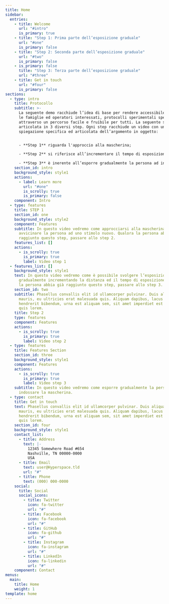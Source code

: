 ```yaml
---
title: Home
sidebar:
  entries:
    - title: Welcome
      url: "#intro"
      is_primary: true
    - title: "Step 1: Prima parte dell’esposizione graduale"
      url: "#one"
      is_primary: false
    - title: "Step 2: Seconda parte dell’esposizione graduale"
      url: "#two"
      is_primary: false
    - is_primary: false
      title: "Step 3: Terza parte dell’esposizione graduale"
      url: "#three"
    - title: Get in touch
      url: "#four"
      is_primary: false
sections:
  - type: intro
    title: Protocollo
    subtitle: >-
      La seguente demo racchiude l’idea di base per rendere accessibile a tutte
      le famiglie ed operatori interessati, protocolli sperimentali specifici,
      attraverso un percorso facile e fruibile per tutti. La seguente sezione è
      articolata in 3 diversi step. Ogni step racchiude un video con una
      spiegazione specifica ed articolata dell’argomento in oggetto:


      - **Step 1** riguarda l'approccio alla mascherina;

      - **Step 2** si riferisce all’incrementare il tempo di esposizione;

      - **Step 3** è inerente all’esporre gradualmente la persona ad indossare la mascherina.
    section_id: intro
    background_style: style1
    actions:
      - label: Learn more
        url: "#one"
        is_scrolly: true
        is_primary: false
    component: Intro
  - type: features
    title: STEP 1
    section_id: one
    background_style: style2
    component: Features
    subtitle: In questo video vedremo come approcciarsi alla mascherina, come
      avvicinare la persona ad uno stimolo nuovo. Qualora la persona abbia già
      raggiunto questo step, passare allo step 2.
    features_list: []
    actions:
      - is_scrolly: true
        is_primary: true
        label: Video step 1
  - features_list: []
    background_style: style1
    text: In questo video vedremo come è possibile svolgere l’esposizione
      gradualmente incrementando la distanza ed il tempo di esposizione. Qualora
      la persona abbia già raggiunto questo step, passare allo step 3.
    section_id: two
    subtitle: Phasellus convallis elit id ullamcorper pulvinar. Duis aliquam turpis
      mauris, eu ultricies erat malesuada quis. Aliquam dapibus, lacus eget
      hendrerit bibendum, urna est aliquam sem, sit amet imperdiet est velit
      quis lorem.
    title: Step 2
    type: features
    component: Features
    actions:
      - is_scrolly: true
        is_primary: true
        label: Video step 2
  - type: features
    title: Features Section
    section_id: three
    background_style: style1
    component: Features
    actions:
      - is_scrolly: true
        is_primary: true
        label: Video step 3
    subtitle: In questo video vedremo come esporre gradualmente la persona ad
      indossare la mascherina.
  - type: contact
    title: Get in touch
    text: Phasellus convallis elit id ullamcorper pulvinar. Duis aliquam turpis
      mauris, eu ultricies erat malesuada quis. Aliquam dapibus, lacus eget
      hendrerit bibendum, urna est aliquam sem, sit amet imperdiet est velit
      quis lorem.
    section_id: four
    background_style: style1
    contact_list:
      - title: Address
        text: |-
          12345 Somewhere Road #654
          Nashville, TN 00000-0000
          USA
      - title: Email
        text: user@Hyperspace.tld
        url: "#"
      - title: Phone
        text: (000) 000-0000
    social:
      title: Social
      social_icons:
        - title: Twitter
          icon: fa-twitter
          url: "#"
        - title: Facebook
          icon: fa-facebook
          url: "#"
        - title: GitHub
          icon: fa-github
          url: "#"
        - title: Instagram
          icon: fa-instagram
          url: "#"
        - title: LinkedIn
          icon: fa-linkedin
          url: "#"
    component: Contact
menus:
  main:
    title: Home
    weight: 1
template: home
---
```

